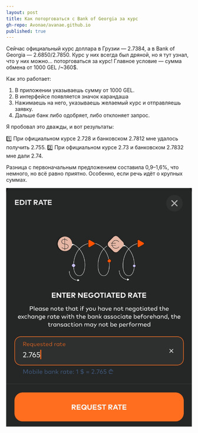 ```yaml
---
layout: post
title: Как поторговаться с Bank of Georgia за курс
gh-repo: Avonae/avanae.github.io
published: true
---
```


Сейчас официальный курс доллара в Грузии — 2.7384, а в Bank of Georgia — 2.6850/2.7850. Курс у них всегда был дряной, но я тут узнал, что у них можно… поторговаться за курс! Главное условие — сумма обмена от 1000 GEL /~360$.

Как это работает:

1. В приложении указываешь сумму от 1000 GEL.
2. В интерфейсе появляется значок карандаша
3. Нажимаешь на него, указываешь желаемый курс и отправляешь заявку.
4. Дальше банк либо одобряет, либо отклоняет запрос.

Я пробовал это дважды, и вот результаты:

1️⃣ При официальном курсе 2.728 и банковском 2.7812 мне удалось получить 2.755.
2️⃣ При официальном курсе 2.73 и банковском 2.7832 мне дали 2.74.

Разница с первоначальным предложением составила 0,9–1,6%, что немного, но всё равно приятно. Особенно, если речь идёт о крупных суммах.

![Вот так можно поторговаться с банком прямо в приложении](/assets/img/bank-of-georgia.png)